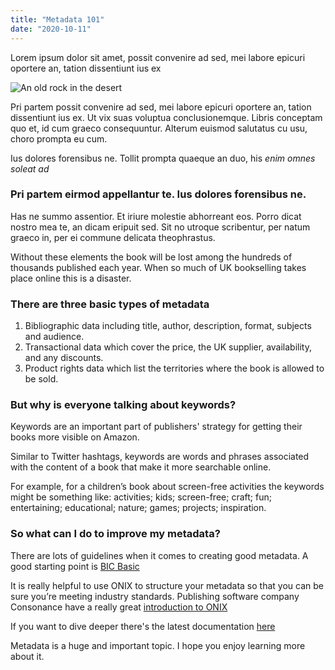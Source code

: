 ```yaml
---
title: "Metadata 101"
date: "2020-10-11"
---
```



Lorem ipsum dolor sit amet, possit convenire ad sed, mei labore epicuri oportere an, tation dissentiunt ius ex


![An old rock in the desert](https://images.unsplash.com/photo-1498050108023-c5249f4df085?ixlib=rb-1.2.1&ixid=eyJhcHBfaWQiOjEyMDd9&auto=format&fit=crop&w=752&q=80)


Pri partem possit convenire ad sed, mei labore epicuri oportere an, tation dissentiunt ius ex. Ut vix suas voluptua conclusionemque. Libris conceptam quo et, id cum graeco consequuntur. Alterum euismod salutatus cu usu, choro prompta eu cum. 

Ius dolores forensibus ne. Tollit prompta quaeque an duo, his *enim omnes soleat ad* 

### Pri partem eirmod appellantur te. Ius dolores forensibus ne.

Has ne summo assentior. Et iriure molestie abhorreant eos. Porro dicat nostro mea te, an dicam eripuit sed. Sit no utroque scribentur, per natum graeco in, per ei commune delicata theophrastus.

Without these elements the book will be lost among the hundreds of thousands published each year. When so much of UK bookselling takes place online this is a disaster.

### There are three basic types of metadata
1. Bibliographic data including title, author, description, format, subjects and audience.
2. Transactional data which cover the price, the UK supplier, availability, and any discounts.
3. Product rights data which list the territories where the book is allowed to be sold.

### But why is everyone talking about keywords?
Keywords are an important part of publishers' strategy for getting their books more visible on Amazon.

Similar to Twitter hashtags, keywords are words and phrases associated with the content of a book that make it more searchable online.

For example, for a children’s book about screen-free activities the keywords might be something like: activities; kids; screen-free; craft; fun; entertaining; educational; nature; games; projects; inspiration.

### So what can I do to improve my metadata?
There are lots of guidelines when it comes to creating good metadata. A good starting point is [BIC Basic](https://bic.org.uk/files/pdfs/090929%20What%20is%20BIC%20Basic.pdf)

It is really helpful to use ONIX to structure your metadata so that you can be sure you’re meeting industry standards. Publishing software company Consonance have a really great [introduction to ONIX](https://www.consonance.app/blog/a-non-technical-beginners-guide-to-onix-for-books)

If you want to dive deeper there's the latest documentation
[here](https://www.bic.org.uk/5/ONIX-for-Books/)


Metadata is a huge and important topic. I hope you enjoy learning more about it.



